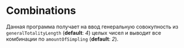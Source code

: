 # Combinations
Данная программа получает на ввод генеральную совокупность из `generalTotalityLength` (__default__: *4*) целых чисел и выводит все комбинации по `amountOfSimpling` (__default__: *2*).
